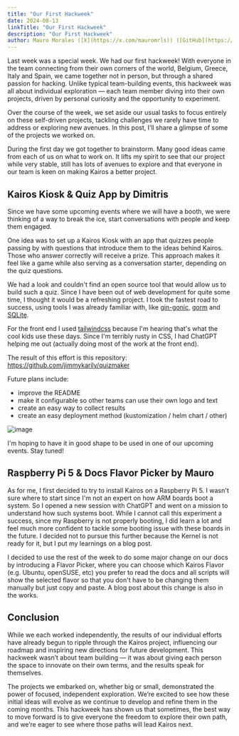 ```yaml
---
title: "Our First Hackweek"
date: 2024-08-13
linkTitle: "Our First Hackweek"
description: "Our First Hackweek"
author: Mauro Morales ([X](https://x.com/mauromrls)) ([GitHub](https://github.com/mauromorales))
---
```


Last week was a special week. We had our first hackweek! With everyone in the team connecting from their own corners of the world, Belgium, Greece, Italy and Spain, we came together not in person, but through a shared passion for hacking. Unlike typical team-building events, this hackweek was all about individual exploration — each team member diving into their own projects, driven by personal curiosity and the opportunity to experiment.

Over the course of the week, we set aside our usual tasks to focus entirely on these self-driven projects, tackling challenges we rarely have time to address or exploring new avenues. In this post, I’ll share a glimpse of some of the projects we worked on.

During the first day we got together to brainstorm. Many good ideas came from each of us on what to work on. It lifts my spirit to see that our project while very stable, still has lots of avenues to explore and that everyone in our team is keen on making Kairos a better project.

## Kairos Kiosk & Quiz App by Dimitris

Since we have some upcoming events where we will have a booth, we were thinking of a way to break the ice, start conversations with people and keep them engaged.

One idea was to set up a Kairos Kiosk with an app that quizzes people passing by with questions that introduce them to the ideas behind Kairos. Those who answer correctly will receive a prize. This approach makes it feel like a game while also serving as a conversation starter, depending on the quiz questions.

We had a look and couldn't find an open source tool that would allow us to build such a quiz. Since I have been out of web development for quite some time, I thought it would be a refreshing project. I took the fastest road to success, using tools I was already familiar with, like [gin-gonic](https://gin-gonic.com/), [gorm](https://gorm.io/) and [SQLite](https://www.sqlite.org/).

For the front end I used [tailwindcss](https://tailwindcss.com/) because I'm hearing that's what the cool kids use these days. Since I'm terribly rusty in CSS, I had ChatGPT helping me out (actually doing most of the work at the front end).

The result of this effort is this repository: https://github.com/jimmykarily/quizmaker

Future plans include:

- improve the README
- make it configurable so other teams can use their own logo and text
- create an easy way to collect results
- create an easy deployment method (kustomization / helm chart / other)

![image](https://private-user-images.githubusercontent.com/433958/357165119-cbad99c7-71b6-4454-9d41-f44f12d2aaf9.png?jwt=eyJhbGciOiJIUzI1NiIsInR5cCI6IkpXVCJ9.eyJpc3MiOiJnaXRodWIuY29tIiwiYXVkIjoicmF3LmdpdGh1YnVzZXJjb250ZW50LmNvbSIsImtleSI6ImtleTUiLCJleHAiOjE3MjM0ODg1MTMsIm5iZiI6MTcyMzQ4ODIxMywicGF0aCI6Ii80MzM5NTgvMzU3MTY1MTE5LWNiYWQ5OWM3LTcxYjYtNDQ1NC05ZDQxLWY0NGYxMmQyYWFmOS5wbmc_WC1BbXotQWxnb3JpdGhtPUFXUzQtSE1BQy1TSEEyNTYmWC1BbXotQ3JlZGVudGlhbD1BS0lBVkNPRFlMU0E1M1BRSzRaQSUyRjIwMjQwODEyJTJGdXMtZWFzdC0xJTJGczMlMkZhd3M0X3JlcXVlc3QmWC1BbXotRGF0ZT0yMDI0MDgxMlQxODQzMzNaJlgtQW16LUV4cGlyZXM9MzAwJlgtQW16LVNpZ25hdHVyZT02ZDM2NTg2YzZmNzMzMzE5YjJhZmE4ZDUyM2UzYWNjZmRjZDQ4NTA4NzhlNGE1NzQ5MmY1OGJkOTI5M2FmY2U0JlgtQW16LVNpZ25lZEhlYWRlcnM9aG9zdCZhY3Rvcl9pZD0wJmtleV9pZD0wJnJlcG9faWQ9MCJ9.lya3AQtAb1usRx63HsTTyDQrf29MUkmiKRm4Mu6kuKw)

I'm hoping to have it in good shape to be used in one of our upcoming events. Stay tuned!

## Raspberry Pi 5 & Docs Flavor Picker by Mauro

As for me, I first decided to try to install Kairos on a Raspberry Pi 5. I wasn't sure where to start since I'm not an expert on how ARM boards boot a system. So I opened a new session with ChatGPT and went on a mission to understand how such systems boot. While I cannot call this experiment a success, since my Raspberry is not properly booting, I did learn a lot and feel much more confident to tackle some booting issue with these boards in the future. I decided not to pursue this further because the Kernel is not ready for it, but I put my learnings on a blog post.

I decided to use the rest of the week to do some major change on our docs by introducing a Flavor Picker, where you can choose which Kairos Flavor (e.g. Ubuntu, openSUSE, etc) you prefer to read the docs and all scripts will show the selected flavor so that you don't have to be changing them manually but just copy and paste. A blog post about this change is also in the works.

## Conclusion

While we each worked independently, the results of our individual efforts have already begun to ripple through the Kairos project, influencing our roadmap and inspiring new directions for future development. This hackweek wasn’t about team building — it was about giving each person the space to innovate on their own terms, and the results speak for themselves.

The projects we embarked on, whether big or small, demonstrated the power of focused, independent exploration. We’re excited to see how these initial ideas will evolve as we continue to develop and refine them in the coming months. This hackweek has shown us that sometimes, the best way to move forward is to give everyone the freedom to explore their own path, and we’re eager to see where those paths will lead Kairos next.
